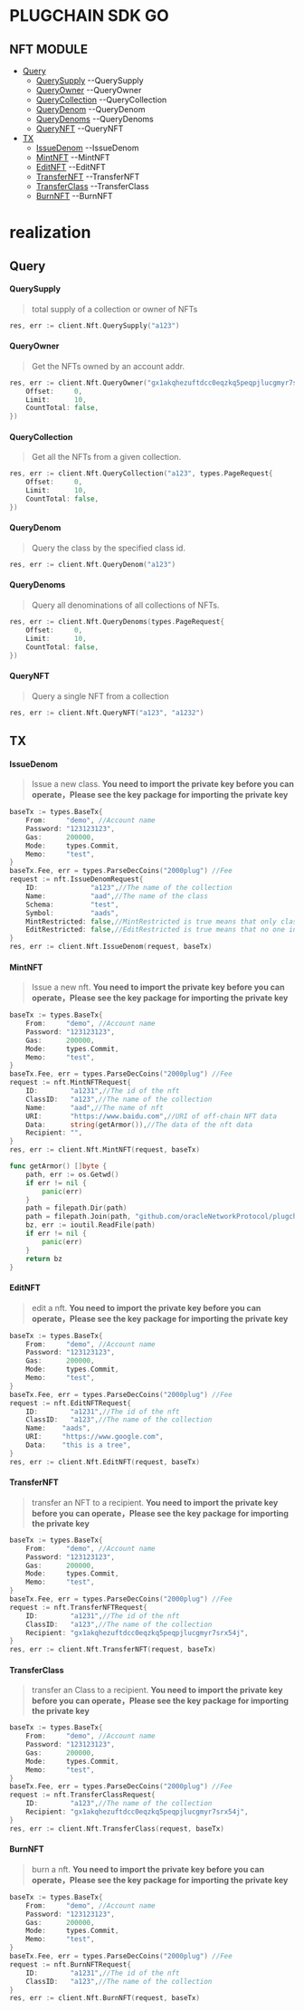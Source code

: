 # PLUGCHAIN SDK GO

## NFT MODULE

- [Query](#query)
    - [QuerySupply](#supply) --QuerySupply
    - [QueryOwner](#owner) --QueryOwner
    - [QueryCollection](#collection) --QueryCollection
    - [QueryDenom](#denom) --QueryDenom
    - [QueryDenoms](#denoms) --QueryDenoms
    - [QueryNFT](#nft) --QueryNFT
- [TX](#tx)
    - [IssueDenom](#issue) --IssueDenom
    - [MintNFT](#mint) --MintNFT
    - [EditNFT](#edit) --EditNFT
    - [TransferNFT](#transfer_nft) --TransferNFT
    - [TransferClass](#transfer_class) --TransferClass
    - [BurnNFT](#burn) --BurnNFT

# realization

## Query<a name="query"></a><br/>

#### QuerySupply<a name="supply"></a><br/>
>total supply of a collection or owner of NFTs
```go
res, err := client.Nft.QuerySupply("a123")
```

#### QueryOwner<a name="owner"></a><br/>
>Get the NFTs owned by an account addr.
```go
res, err := client.Nft.QueryOwner("gx1akqhezuftdcc0eqzkq5peqpjlucgmyr7srx54j", "a123", types.PageRequest{
	Offset:     0,
	Limit:      10,
	CountTotal: false,
})
```

#### QueryCollection<a name="collection"></a><br/>
>Get all the NFTs from a given collection.
```go
res, err := client.Nft.QueryCollection("a123", types.PageRequest{
	Offset:     0,
	Limit:      10,
	CountTotal: false,
})
```


#### QueryDenom<a name="denom"></a><br/>
>Query the class by the specified class id.
```go
res, err := client.Nft.QueryDenom("a123")
```

#### QueryDenoms<a name="denoms"></a><br/>
>Query all denominations of all collections of NFTs.
```go
res, err := client.Nft.QueryDenoms(types.PageRequest{
	Offset:     0,
	Limit:      10,
	CountTotal: false,
})
```

#### QueryNFT<a name="nft"></a><br/>
>Query a single NFT from a collection
```go
res, err := client.Nft.QueryNFT("a123", "a1232")
```



## TX<a name="tx"></a><br/>

#### IssueDenom<a name="issue"></a><br/>
>Issue a new class.
**You need to import the private key before you can operate，Please see the key package for importing the private key**
```go
baseTx := types.BaseTx{
    From:     "demo", //Account name 
    Password: "123123123",
    Gas:      200000,
    Mode:     types.Commit,
    Memo:     "test",
}
baseTx.Fee, err = types.ParseDecCoins("2000plug") //Fee
request := nft.IssueDenomRequest{
	ID:             "a123",//The name of the collection
	Name:           "aad",//The name of the class
	Schema:         "test",
	Symbol:         "aads",
	MintRestricted: false,//MintRestricted is true means that only class owners can issue NFTs under this category, false means anyone can
	EditRestricted: false,//EditRestricted is true means that no one in this category can edit the NFT, false means that only the owner of this NFT can edit
}
res, err := client.Nft.IssueDenom(request, baseTx)
```

#### MintNFT<a name="mint"></a><br/>
>Issue a new nft.
**You need to import the private key before you can operate，Please see the key package for importing the private key**
```go
baseTx := types.BaseTx{
    From:     "demo", //Account name 
    Password: "123123123",
    Gas:      200000,
    Mode:     types.Commit,
    Memo:     "test",
}
baseTx.Fee, err = types.ParseDecCoins("2000plug") //Fee
request := nft.MintNFTRequest{
    ID:        "a1231",//The id of the nft
    ClassID:   "a123",//The name of the collection
    Name:      "aad",//The name of nft
    URI:       "https://www.baidu.com",//URI of off-chain NFT data
    Data:      string(getArmor()),//The data of the nft data 
    Recipient: "",
}
res, err := client.Nft.MintNFT(request, baseTx)

func getArmor() []byte {
    path, err := os.Getwd()
    if err != nil {
        panic(err)
    }
    path = filepath.Dir(path)
    path = filepath.Join(path, "github.com/oracleNetworkProtocol/plugchain-sdk-go/test/aad.info")
    bz, err := ioutil.ReadFile(path)
    if err != nil {
        panic(err)
    }
    return bz
}
```

#### EditNFT<a name="edit"></a><br/>
>edit a nft.
**You need to import the private key before you can operate，Please see the key package for importing the private key**
```go
baseTx := types.BaseTx{
    From:     "demo", //Account name 
    Password: "123123123",
    Gas:      200000,
    Mode:     types.Commit,
    Memo:     "test",
}
baseTx.Fee, err = types.ParseDecCoins("2000plug") //Fee
request := nft.EditNFTRequest{
    ID:        "a1231",//The id of the nft
    ClassID:   "a123",//The name of the collection
    Name:    "aads",
    URI:     "https://www.google.com",
    Data:    "this is a tree",
}
res, err := client.Nft.EditNFT(request, baseTx)
```

#### TransferNFT<a name="transfer_nft"></a><br/>
>transfer an NFT to a recipient.
**You need to import the private key before you can operate，Please see the key package for importing the private key**
```go
baseTx := types.BaseTx{
    From:     "demo", //Account name 
    Password: "123123123",
    Gas:      200000,
    Mode:     types.Commit,
    Memo:     "test",
}
baseTx.Fee, err = types.ParseDecCoins("2000plug") //Fee
request := nft.TransferNFTRequest{
    ID:        "a1231",//The id of the nft
    ClassID:   "a123",//The name of the collection
    Recipient: "gx1akqhezuftdcc0eqzkq5peqpjlucgmyr7srx54j",
}
res, err := client.Nft.TransferNFT(request, baseTx)
```

#### TransferClass<a name="transfer_class"></a><br/>
>transfer an Class to a recipient.
**You need to import the private key before you can operate，Please see the key package for importing the private key**
```go
baseTx := types.BaseTx{
    From:     "demo", //Account name 
    Password: "123123123",
    Gas:      200000,
    Mode:     types.Commit,
    Memo:     "test",
}
baseTx.Fee, err = types.ParseDecCoins("2000plug") //Fee
request := nft.TransferClassRequest{
    ID:        "a123",//The name of the collection
    Recipient: "gx1akqhezuftdcc0eqzkq5peqpjlucgmyr7srx54j",
}
res, err := client.Nft.TransferClass(request, baseTx)
```

#### BurnNFT<a name="burn"></a><br/>
>burn a nft.
**You need to import the private key before you can operate，Please see the key package for importing the private key**
```go
baseTx := types.BaseTx{
    From:     "demo", //Account name 
    Password: "123123123",
    Gas:      200000,
    Mode:     types.Commit,
    Memo:     "test",
}
baseTx.Fee, err = types.ParseDecCoins("2000plug") //Fee
request := nft.BurnNFTRequest{
    ID:        "a1231",//The id of the nft
    ClassID:   "a123",//The name of the collection
}
res, err := client.Nft.BurnNFT(request, baseTx)
```
